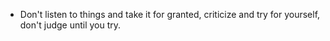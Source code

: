 - Don't listen to things and take it for granted, criticize and try for yourself, don't judge until you try.
